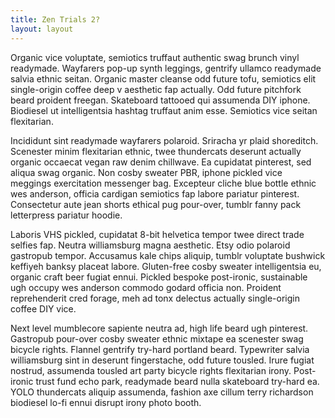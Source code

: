 ```yaml
---
title: Zen Trials 2?
layout: layout
---
```


Organic vice voluptate, semiotics truffaut authentic swag brunch vinyl readymade. Wayfarers pop-up synth leggings, gentrify ullamco readymade salvia ethnic seitan. Organic master cleanse odd future tofu, semiotics elit single-origin coffee deep v aesthetic fap actually. Odd future pitchfork beard proident freegan. Skateboard tattooed qui assumenda DIY iphone. Biodiesel ut intelligentsia hashtag truffaut anim esse. Semiotics vice seitan flexitarian.

Incididunt sint readymade wayfarers polaroid. Sriracha yr plaid shoreditch. Scenester minim flexitarian ethnic, twee thundercats deserunt actually organic occaecat vegan raw denim chillwave. Ea cupidatat pinterest, sed aliqua swag organic. Non cosby sweater PBR, iphone pickled vice meggings exercitation messenger bag. Excepteur cliche blue bottle ethnic wes anderson, officia cardigan semiotics fap labore pariatur pinterest. Consectetur aute jean shorts ethical pug pour-over, tumblr fanny pack letterpress pariatur hoodie.

Laboris VHS pickled, cupidatat 8-bit helvetica tempor twee direct trade selfies fap. Neutra williamsburg magna aesthetic. Etsy odio polaroid gastropub tempor. Accusamus kale chips aliquip, tumblr voluptate bushwick keffiyeh banksy placeat labore. Gluten-free cosby sweater intelligentsia eu, organic craft beer fugiat ennui. Pickled bespoke post-ironic, sustainable ugh occupy wes anderson commodo godard officia non. Proident reprehenderit cred forage, meh ad tonx delectus actually single-origin coffee DIY vice.

Next level mumblecore sapiente neutra ad, high life beard ugh pinterest. Gastropub pour-over cosby sweater ethnic mixtape ea scenester swag bicycle rights. Flannel gentrify try-hard portland beard. Typewriter salvia williamsburg sint in deserunt fingerstache, odd future tousled. Irure fugiat nostrud, assumenda tousled art party bicycle rights flexitarian irony. Post-ironic trust fund echo park, readymade beard nulla skateboard try-hard ea. YOLO thundercats aliquip assumenda, fashion axe cillum terry richardson biodiesel lo-fi ennui disrupt irony photo booth.
